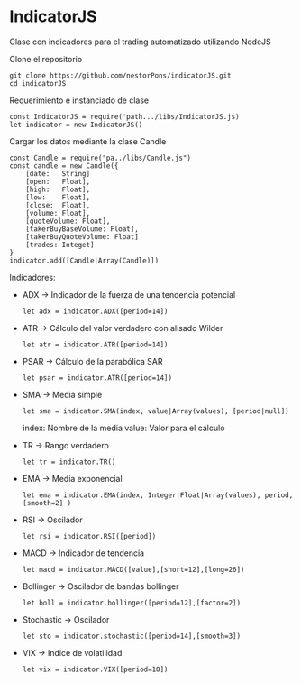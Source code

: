 # IndicatorJS

Clase con indicadores para el trading automatizado utilizando NodeJS 

Clone el repositorio 
```
git clone https://github.com/nestorPons/indicatorJS.git
cd indicatorJS
```

Requerimiento e instanciado de clase
```
const IndicatorJS = require('path.../libs/IndicatorJS.js)
let indicator = new IndicatorJS()
```

Cargar los datos mediante la clase Candle
```
const Candle = require("pa../libs/Candle.js")
const candle = new Candle({ 
    [date:   String]
    [open:   Float], 
    [high:   Float], 
    [low:    Float], 
    [close:  Float], 
    [volume: Float], 
    [quoteVolume: Float],
    [takerBuyBaseVolume: Float], 
    [takerBuyQuoteVolume: Float]
    [trades: Integet]
}
indicator.add([Candle|Array(Candle)])
```

Indicadores: 
- ADX -> Indicador de la fuerza de una tendencia potencial
    ```
    let adx = indicator.ADX([period=14])
    ```
- ATR -> Cálculo del valor verdadero con alisado Wilder
    ```
    let atr = indicator.ATR([period=14])
    ```
- PSAR -> Cálculo de la parabólica SAR
    ```
    let psar = indicator.ATR([period=14])
    ```
- SMA -> Media simple 
    ```
    let sma = indicator.SMA(index, value|Array(values), [period|null])
    ```
    index: Nombre de la media 
    value: Valor para el cálculo

- TR -> Rango verdadero
    ```
    let tr = indicator.TR()
    ```
- EMA -> Media exponencial
    ```
    let ema = indicator.EMA(index, Integer|Float|Array(values), period, [smooth=2] )
    ```
- RSI -> Oscilador
    ```
    let rsi = indicator.RSI([period])
    ```
- MACD -> Indicador de tendencia
    ```
    let macd = indicator.MACD([value],[short=12],[long=26])
    ```
- Bollinger -> Oscilador de bandas bollinger
    ```
    let boll = indicator.bollinger([period=12],[factor=2])
    ```
- Stochastic -> Oscilador
    ```
    let sto = indicator.stochastic([period=14],[smooth=3])
    ```
- VIX -> Indice de volatilidad
    ```
    let vix = indicator.VIX([period=10])
    ```